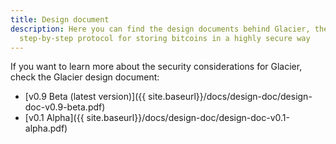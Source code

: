 ```yaml
---
title: Design document
description: Here you can find the design documents behind Glacier, the
  step-by-step protocol for storing bitcoins in a highly secure way
---
```


If you want to learn more about the security considerations for Glacier,
check the Glacier design document:

* [v0.9 Beta (latest version)]({{ site.baseurl}}/docs/design-doc/design-doc-v0.9-beta.pdf)
* [v0.1 Alpha]({{ site.baseurl}}/docs/design-doc/design-doc-v0.1-alpha.pdf)
